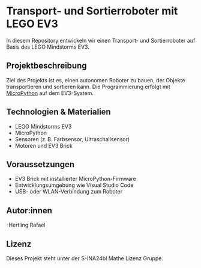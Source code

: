 # Transport- und Sortierroboter mit LEGO EV3

In diesem Repository entwickeln wir einen Transport- und Sortierroboter auf Basis des LEGO Mindstorms EV3.

## Projektbeschreibung

Ziel des Projekts ist es, einen autonomen Roboter zu bauen, der Objekte transportieren und sortieren kann. Die Programmierung erfolgt mit [MicroPython](https://micropython.org/) auf dem EV3-System.

## Technologien & Materialien

- LEGO Mindstorms EV3
- MicroPython
- Sensoren (z. B. Farbsensor, Ultraschallsensor)
- Motoren und EV3 Brick

## Voraussetzungen

- EV3 Brick mit installierter MicroPython-Firmware
- Entwicklungsumgebung wie Visual Studio Code
- USB- oder WLAN-Verbindung zum Roboter

## Autor:innen

-Hertling Rafael

## Lizenz

Dieses Projekt steht unter der S-INA24bl Mathe Lizenz Gruppe.

